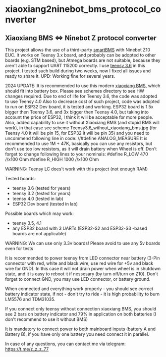 # xiaoxiang2ninebot_bms_protocol_converter
Xiaoxiang BMS &lt;=> Ninebot Z protocol converter
---
This project allows the use of a third-party [smartBMS](https://www.ebay.com/itm/14S-Lithium-Battery-Smart-Protective-Board-With-Bluetooth-Interface-48V-BMS-PCB/153488364010?ssPageName=STRK%3AMEBIDX%3AIT&_trksid=p2057872.m2749.l2649) with Ninebot Z10 EUC. It works on Teensy 3.x board, and probably can be adopted to other boards (e.g. STM based), but Atmega boards are not suitable, because they aren't able to support UART 115200 correctly. I use [teensy 3.6](https://www.pjrc.com/store/teensy36.html) in this project. 
I tested such build during two weeks, now I fixed all issues and ready to share it.
UPD: Working fine for several years.

2024 UPDATE:
It is recommended to use this modern [xiaoxiang BMS](https://aliexpress.ru/item/1005005648437341.html),  which should fit into battery box. Please see schemes directory to see HW changes required.
Due to end of life for Teensy 3.6, the code was adopted to use Teensy 4.0
Also to decrease cost of such project, code was adopted to run on ESP32 Dev board, it is tested and working. ESP32 board is 1.5x bigger then Teensy 3.6, and 3x bigger then Teensy 4.0, but taking into account the price of ESP32, I think it will be acceptable for more people.
Also, added capability to use it without Xiaoxiang BMS (and stupid BMS will work), in that case see scheme Teensy3.6_without_xiaoxiang_bms.jpg (for Teensy 4.0 it will be pin 15, for ESP32 it will be pin 35) and you need to uncommend following line in code:
//#define ANALOG_MEASURE
It is recommended to use 1M + 47K, basically you can use any resistors, but don't use too low resistors, as it will drain battery when Wheel is off. Don't forget to change following lines to your nominals:
#define R_LOW 470   //x100 Ohm
#define R_HIGH 1000 //x100 Ohm


WARNING: Teensy LC does't work with this project (not enough RAM)

Tested boards:
- teensy 3.6 (tested for years)
- teensy 3.2 (tested for years)
- teensy 4.0 (tested in lab)
- ESP32 Dev board (tested in lab)

Possible boards which may work:
- teensy 3.5, 4.1
- any ESP32 board with 3 UARTs (ESP32-S2 and ESP32-S3 -based boards are not applicable)
 
WARNING: We can use only 3.3v boards! Please avoid to use any 5v boards even for tests

It is recommended to power teensy from LED connector near battery (3-Pin connector with red, white and black wire, use red wire for +5v and black wire for GND). In this case it will not drain power when wheel is in shutdown state, and it is easy to reboot it if nessesary (by turn off/turn on Z10).
Don't forget to connect GND, you may use LED connector, or battery ground.

When connected and everything work properly - you should see correct battery indicator state, if not - don't try to ride - it is high probability to burn LM5576 and TDM31035. 

If you connect only teensy without connection xiaoxiang BMS, you should see 2 bars on battery indicator and 79% in application on both batteries (I don't recommend to use it without BMS)

It is mandatory to connect power to both mainboard inputs (battery A and Battery B), if you have only one battery you need connect it in parallel.

In case of any questions, you can contact me via telegram: https://t.me/z_z_z_77
